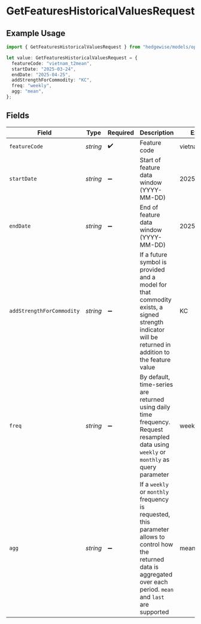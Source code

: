 # GetFeaturesHistoricalValuesRequest

## Example Usage

```typescript
import { GetFeaturesHistoricalValuesRequest } from "hedgewise/models/operations";

let value: GetFeaturesHistoricalValuesRequest = {
  featureCode: "vietnam_t2mean",
  startDate: "2025-03-24",
  endDate: "2025-04-25",
  addStrengthForCommodity: "KC",
  freq: "weekly",
  agg: "mean",
};
```

## Fields

| Field                                                                                                                                                                     | Type                                                                                                                                                                      | Required                                                                                                                                                                  | Description                                                                                                                                                               | Example                                                                                                                                                                   |
| ------------------------------------------------------------------------------------------------------------------------------------------------------------------------- | ------------------------------------------------------------------------------------------------------------------------------------------------------------------------- | ------------------------------------------------------------------------------------------------------------------------------------------------------------------------- | ------------------------------------------------------------------------------------------------------------------------------------------------------------------------- | ------------------------------------------------------------------------------------------------------------------------------------------------------------------------- |
| `featureCode`                                                                                                                                                             | *string*                                                                                                                                                                  | :heavy_check_mark:                                                                                                                                                        | Feature code                                                                                                                                                              | vietnam_t2mean                                                                                                                                                            |
| `startDate`                                                                                                                                                               | *string*                                                                                                                                                                  | :heavy_minus_sign:                                                                                                                                                        | Start of feature data window (YYYY-MM-DD)                                                                                                                                 | 2025-03-24                                                                                                                                                                |
| `endDate`                                                                                                                                                                 | *string*                                                                                                                                                                  | :heavy_minus_sign:                                                                                                                                                        | End of feature data window (YYYY-MM-DD)                                                                                                                                   | 2025-04-25                                                                                                                                                                |
| `addStrengthForCommodity`                                                                                                                                                 | *string*                                                                                                                                                                  | :heavy_minus_sign:                                                                                                                                                        | If a future symbol is provided and a model for that commodity exists, a signed strength indicator will be returned in addition to the feature value                       | KC                                                                                                                                                                        |
| `freq`                                                                                                                                                                    | *string*                                                                                                                                                                  | :heavy_minus_sign:                                                                                                                                                        | By default, time-series are returned using daily time frequency. Request resampled data using `weekly` or `monthly` as query parameter                                    | weekly                                                                                                                                                                    |
| `agg`                                                                                                                                                                     | *string*                                                                                                                                                                  | :heavy_minus_sign:                                                                                                                                                        | If a `weekly` or `monthly` frequency is requested, this parameter allows to control how the returned data is aggregated over each period. `mean` and `last` are supported | mean                                                                                                                                                                      |